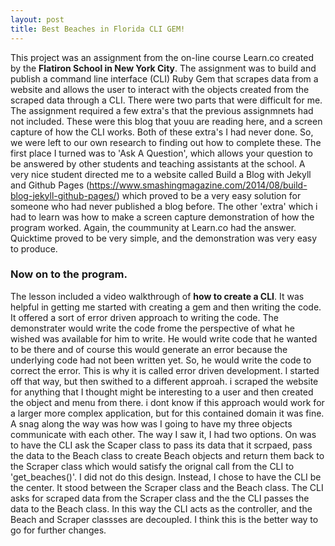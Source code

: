 ```yaml
---
layout: post
title: Best Beaches in Florida CLI GEM!
---
```


This project was an assignment from the on-line course Learn.co created by the **Flatiron School in New York City**. The assignment was to build and publish a command line interface (CLI) Ruby Gem that scrapes data from a website and allows the user to interact with the objects created from the scraped data through a CLI. There were two parts that were difficult for me. The assignment required a few extra's that the previous assignmnets had not included. These were this blog that youu are reading here, and a screen capture of how the CLI  works. Both of these extra's I had never done. So, we were left to our own research to finding out how to complete these. The first place I turned was to 'Ask A Question', which allows your question to be answered by other students and teaching assistants at the school. A very nice student directed me to a website called
Build a Blog with Jekyll and Github Pages (https://www.smashingmagazine.com/2014/08/build-blog-jekyll-github-pages/) which proved to be a very easy solution for someone who had never published a blog before. The other 'extra' which i had to learn was how to make a screen capture demonstration of how the program worked. Again, the coummunity at Learn.co had the answer.
Quicktime proved to be very simple, and the demonstration was very easy to produce. 
### Now on to the program.
The lesson included a video walkthrough of **how to create a CLI**. It was helpful in getting me started with creating a gem and then writing the code. It offered a sort of error driven approach to writing the code. The demonstrater would write the code frome the perspective of what he wished was available for him to write. He would write code that he wanted to be there and of course this would generate an error because the underlying code had not been written yet. So, he would write the code to correct the error. This is why it is called error driven development. I started off that way, but then swithed to a different approah. i scraped the website for anything that I thought might be interesting to a user and then created the object and menu from there. i dont know if this approach would work for a larger more complex application, but for this contained domain it was fine. 
A snag along the way was how was I going to have my three objects communicate with each other. The way I saw it, I had two options. On was to have the CLI ask the Scaper class to pass its data that it scrpaed, pass the data to the Beach class to create  Beach objects and return them back to the Scraper class  which would satisfy the orignal call from the CLI to 'get_beaches()'. I did not do this design. Instead, I chose to have the CLI be the center. It stood between the Scraper class and the Beach class. The CLI asks for scraped data from the Scraper class and the the CLI passes the data to the Beach class.
In this way the CLI acts as the controller, and the Beach and Scraper classses are decoupled. I think this is the better way to go for further changes. 




